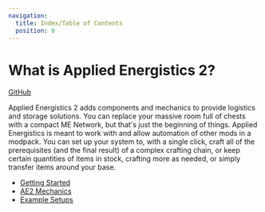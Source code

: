 ```yaml
---
navigation:
  title: Index/Table of Contents
  position: 0
---
```


# What is Applied Energistics 2?

[GitHub](https://github.com/AppliedEnergistics/Applied-Energistics-2)

Applied Energistics 2 adds components and mechanics to provide logistics and storage solutions. You can replace your
massive room full of chests with a compact ME Network, but that's just the beginning of things.
Applied Energistics is meant to work with and allow automation of other mods in a modpack. You can set up your system to,
with a single click, craft all of the prerequisites (and the final result) of a complex crafting chain, or keep certain
quantities of items in stock, crafting more as needed, or simply transfer items around your base.

*   [Getting Started](getting-started.md)
*   [AE2 Mechanics](ae2-mechanics/ae2-mechanics-index.md)
*   [Example Setups](example-setups/example-setups-index.md)
